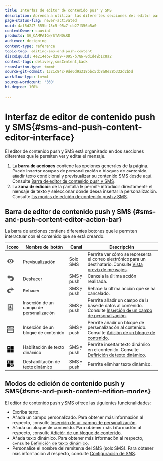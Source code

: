 ```yaml
---
title: Interfaz de editor de contenido push y SMS
description: Aprenda a utilizar las diferentes secciones del editor para modificar el contenido de mensajes SMS y push.
page-status-flag: never-activated
uuid: 4af5d247-555b-45c5-95a7-cb27f356b5a0
contentOwner: sauviat
products: SG_CAMPAIGN/STANDARD
audience: designing
content-type: reference
topic-tags: editing-sms-and-push-content
discoiquuid: 4e214eb9-d299-4095-b786-8d1de9b1c8a2
context-tags: delivery,smsContent,back
translation-type: tm+mt
source-git-commit: 1321c84c49de6d9a318bbc5bb8a0e28b332d2b5d
workflow-type: tm+mt
source-wordcount: '330'
ht-degree: 100%

---
```



# Interfaz de editor de contenido push y SMS{#sms-and-push-content-editor-interface}

El editor de contenido push y SMS está organizado en dos secciones diferentes que le permiten ver y editar el mensaje.

1. La **barra de acciones** contiene las opciones generales de la página. Puede insertar campos de personalización o bloques de contenido, añadir texto condicional y previsualizar su contenido SMS desde aquí. Consulte [Barra de editor de contenido push y SMS](#sms-and-push-content-editor-action-bar).
1. La **zona de edición** de la pantalla le permite introducir directamente el mensaje de texto y seleccionar dónde desea insertar la personalización. Consulte [los modos de edición de contenido push y SMS](#sms-and-push-content-edition-modes).

## Barra de editor de contenido push y SMS {#sms-and-push-content-editor-action-bar}

La barra de acciones contiene diferentes botones que le permiten interactuar con el contenido que se está creando.

<table> 
 <thead> 
  <tr> 
   <th> Icono<br /> </th> 
   <th> Nombre del botón<br /> </th> 
   <th> Canal<br /> </th> 
   <th> Descripción<br /> </th> 
  </tr> 
 </thead> 
 <tbody> 
  <tr> 
   <td> <img height="21px" src="assets/viewon_darkgrey-24px.png" /> <br /> </td> 
   <td> <span class="uicontrol">Previsualización</span> <br /> </td> 
   <td> Solo SMS<br /> </td> 
   <td> Permite ver cómo se representa el correo electrónico para un destinatario. Consulte <a href="../../sending/using/previewing-messages.md">Vista previa de mensajes</a>.<br /> </td> 
  </tr> 
  <tr> 
   <td> <img height="21px" src="assets/undo_darkgrey-24px.png" /> <br /> </td> 
   <td> <span class="uicontrol">Deshacer</span> <br /> </td> 
   <td> SMS y push<br /> </td> 
   <td> Cancela la última acción realizada.<br /> </td> 
  </tr> 
  <tr> 
   <td> <img height="21px" src="assets/redo_darkgrey-24px.png" /> <br /> </td> 
   <td> <span class="uicontrol">Rehacer</span> <br /> </td> 
   <td> SMS y push<br /> </td> 
   <td> Rehace la última acción que se ha cancelado.<br /> </td> 
  </tr> 
  <tr> 
   <td> <img height="21px" src="assets/personalization_field_darkgrey-24px.png" /> <br /> </td> 
   <td> <span class="uicontrol">Inserción de un campo de personalización</span> <br /> </td> 
   <td> SMS y push<br /> </td> 
   <td> Permite añadir un campo de la base de datos al contenido. Consulte <a href="../../designing/using/personalization.md#inserting-a-personalization-field" target="_blank">Inserción de un campo de personalización</a>.<br /> </td> 
  </tr> 
  <tr> 
   <td> <img height="21px" src="assets/personalization_block_darkgrey-24px.png" /> <br /> </td> 
   <td> <span class="uicontrol">Inserción de un bloque de contenido</span> <br /> </td> 
   <td> SMS y push<br /> </td> 
   <td> Permite añadir un bloque de personalización al contenido. Consulte <a href="../../designing/using/personalization.md#adding-a-content-block" target="_blank">Adición de un bloque de contenido</a>.<br /> </td> 
  </tr> 
  <tr> 
   <td> <img height="21px" src="assets/dynamiccontent_24px.png" /> <br /> </td> 
   <td> <span class="uicontrol">Habilitación de texto dinámico</span> <br /> </td> 
   <td> SMS y push<br /> </td> 
   <td> Permite insertar texto dinámico en el contenido. Consulte <a href="../../channels/using/defining-dynamic-text.md" target="_blank">Definición de texto dinámico</a>.<br /> </td> 
  </tr> 
  <tr> 
   <td> <img height="21px" src="assets/dynamiccontentdisable_24px.png" /> <br /> </td> 
   <td> <span class="uicontrol">Deshabilitación de texto dinámico</span> <br /> </td> 
   <td> SMS y push<br /> </td> 
   <td> Permite eliminar texto dinámico.<br /> </td> 
  </tr> 
 </tbody> 
</table>

## Modos de edición de contenido push y SMS{#sms-and-push-content-edition-modes}

El editor de contenido push y SMS ofrece las siguientes funcionalidades:

* Escriba texto.
* Añada un campo personalizado. Para obtener más información al respecto, consulte [Inserción de un campo de personalización](../../designing/using/personalization.md#inserting-a-personalization-field).
* Añada un bloque de contenido. Para obtener más información al respecto, consulte [Adición de un bloque de contenido](../../designing/using/personalization.md#adding-a-content-block).
* Añada texto dinámico. Para obtener más información al respecto, consulte [Definición de texto dinámico](../../channels/using/defining-dynamic-text.md).
* Personalice el nombre del remitente del SMS (solo SMS). Para obtener más información al respecto, consulte [Configuración de SMS](../../administration/using/configuring-sms-channel.md#configuring-sms-properties).
